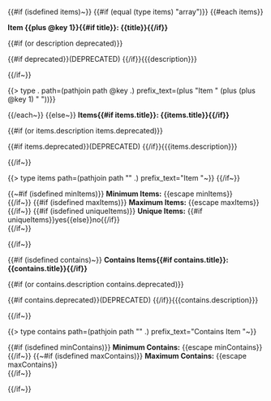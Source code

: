 {{#if (isdefined items)~}}
{{#if (equal (type items) "array")}}
{{#each items}}

**Item {{plus @key 1}}{{#if title}}: {{title}}{{/if}}**

{{#if (or description deprecated)}}

{{#if deprecated}}(DEPRECATED) {{/if}}{{{description}}}

{{/if~}}

{{> type . path=(pathjoin path @key .) prefix_text=(plus "Item " (plus (plus @key 1) " "))}}

{{/each~}}
{{else~}}
**Items{{#if items.title}}: {{items.title}}{{/if}}**

{{#if (or items.description items.deprecated)}}

{{#if items.deprecated}}(DEPRECATED) {{/if}}{{{items.description}}}

{{/if~}}

{{> type items path=(pathjoin path "" .) prefix_text="Item "~}}
{{/if~}}


{{~#if (isdefined minItems)}}
**Minimum Items:** {{escape minItems}}<br/>
{{/if~}}
{{#if (isdefined maxItems)}}
**Maximum Items:** {{escape maxItems}}<br/>
{{/if~}}
{{#if (isdefined uniqueItems)}}
**Unique Items:** {{#if uniqueItems}}yes{{else}}no{{/if}}<br/>
{{/if~}}

{{/if~}}

{{#if (isdefined contains)~}}
**Contains Items{{#if contains.title}}: {{contains.title}}{{/if}}**

{{#if (or contains.description contains.deprecated)}}

{{#if contains.deprecated}}(DEPRECATED) {{/if}}{{{contains.description}}}

{{/if~}}

{{> type contains path=(pathjoin path "" .) prefix_text="Contains Item "~}}

{{#if (isdefined minContains)}}
**Minimum Contains:** {{escape minContains}}<br/>
{{/if~}}
{{~#if (isdefined maxContains)}}
**Maximum Contains:** {{escape maxContains}}<br/>
{{/if~}}

{{/if~}}
